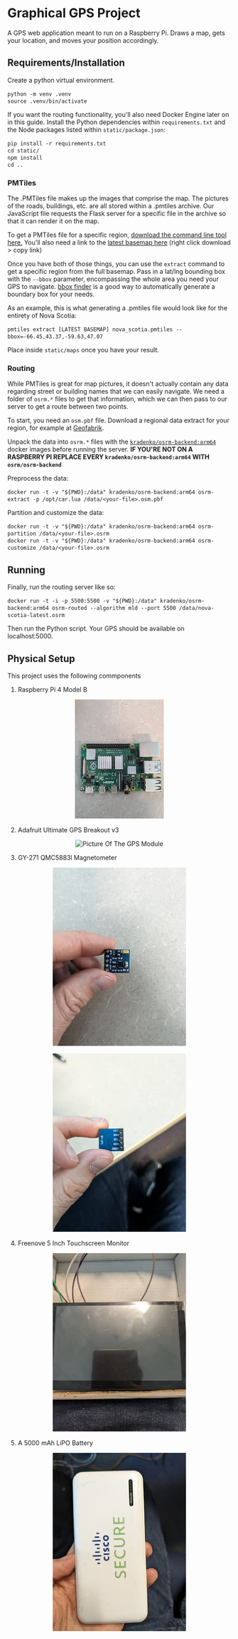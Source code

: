# Graphical GPS Project

A GPS web application meant to run on a Raspberry Pi. Draws a map, gets your location, and moves your position accordingly.

## Requirements/Installation

Create a python virtual environment. 
```
python -m venv .venv
source .venv/bin/activate
```
If you want the routing functionality, you'll also need Docker Engine later on in this guide.
Install the Python dependencies within `requirements.txt` and the Node packages listed within `static/package.json`:
```
pip install -r requirements.txt
cd static/
npm install
cd ..
```

### PMTiles

The .PMTiles file makes up the images that comprise the map. The pictures of the roads, buildings, etc. are all stored within a .pmtiles archive. Our JavaScript file requests the Flask server for a specific file in the archive so that it can render it on the map.

To get a PMTiles file for a specific region, [download the command line tool here.](https://github.com/protomaps/go-pmtiles/) You'll also need a link to the [latest basemap here](https://maps.protomaps.com/builds/) (right click download > copy link)

Once you have both of those things, you can use the `extract` command to get a specific region from the full basemap. Pass in a lat/lng bounding box with the `--bbox` parameter, encompassing the whole area you need your GPS to navigate. [bbox finder](http://bboxfinder.com) is a good way to automatically generate a boundary box for your needs.

As an example, this is what generating a .pmtiles file would look like for the entirety of Nova Scotia:
```
pmtiles extract [LATEST BASEMAP] nova_scotia.pmtiles --bbox=-66.45,43.37,-59.63,47.07
```

Place inside `static/maps` once you have your result.

### Routing

While PMTiles is great for map pictures, it doesn't actually contain any data regarding street or building names that we can easily navigate. We need a folder of `osrm.*` files to get that information, which we can then pass to our server to get a route between two points.

To start, you need an `osm.pbf` file. Download a regional data extract for your region, for example at [Geofabrik](http://download.geofabrik.de/).

Unpack the data into `osrm.*` files with the [`kradenko/osrm-backend:arm64`](https://hub.docker.com/r/kradenko/osrm-backend) docker images before running the server.
**IF YOU'RE NOT ON A RASPBERRY PI REPLACE EVERY `kradenko/osrm-backend:arm64` WITH `osrm/osrm-backend`**

Preprocess the data:
```
docker run -t -v "${PWD}:/data" kradenko/osrm-backend:arm64 osrm-extract -p /opt/car.lua /data/<your-file>.osm.pbf
```
Partition and customize the data:
```
docker run -t -v "${PWD}:/data" kradenko/osrm-backend:arm64 osrm-partition /data/<your-file>.osrm
docker run -t -v "${PWD}:/data" kradenko/osrm-backend:arm64 osrm-customize /data/<your-file>.osrm
```

## Running

Finally, run the routing server like so:
```
docker run -t -i -p 5500:5500 -v "${PWD}:/data" kradenko/osrm-backend:arm64 osrm-routed --algorithm mld --port 5500 /data/nova-scotia-latest.osrm
```

Then run the Python script. Your GPS should be available on localhost:5000.

## Physical Setup

This project uses the following commponents

1. Raspberry Pi 4 Model B
<p align="center"><img src="./physical-pics/RaspberryPi.jpg" alt="Picture Of The Raspberry Pi"/></p>

2. Adafruit Ultimate GPS Breakout v3
<p align="center"><img src="./physical-pics/GPS(1).jpg" alt="Picture Of The GPS Module"/></p>

3. GY-271 QMC5883l Magnetometer
<p align="center"><img src="./physical-pics/Mag_front.jpg" alt="Picture Of The Magnetometer Front"/></p>
<p align="center"><img src="./physical-pics/Mag_back.jpg" alt="Picture Of The Magnetometer Front"/></p>

4. Freenove 5 Inch Touchscreen Monitor
<p align="center"><img src="./physical-pics/TouchScreenFront.jpg" alt="Picture Of The Touch Screen"/></p>

5. A 5000 mAh LiPO Battery
<p align="center"><img src="./physical-pics/Battery.jpg" alt="Picture Of The Battery"/></p>

